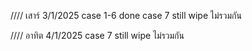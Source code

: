 


//// เสาร์ 3/1/2025
case 1-6 done
case 7 still wipe ไม่รวมกัน


//// อาทิต 4/1/2025
case 7 still wipe ไม่รวมกัน